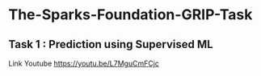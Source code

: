 # The-Sparks-Foundation-GRIP-Task


## Task 1 : Prediction using Supervised ML
Link Youtube https://youtu.be/L7MguCmFCjc
